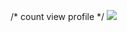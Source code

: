 /* count view profile  */
![](https://komarev.com/ghpvc/?username=your-github-username&abbreviated=true)
